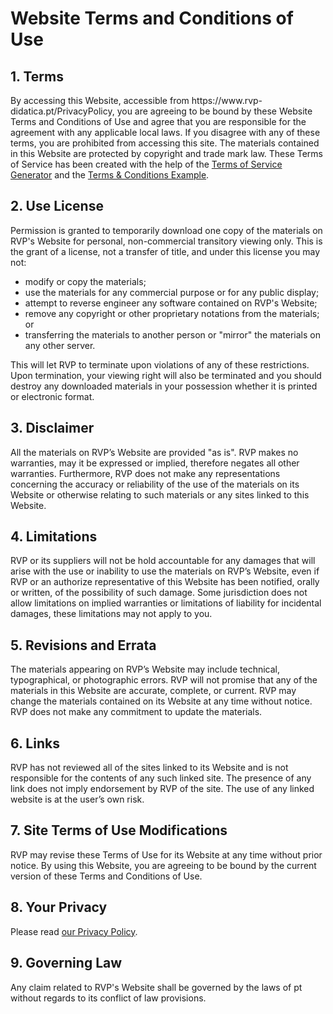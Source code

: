 <h1>Website Terms and Conditions of Use</h1>

<h2>1. Terms</h2>

<p>By accessing this Website, accessible from https://www.rvp-didatica.pt/PrivacyPolicy, you are agreeing to be bound by these Website Terms and Conditions of Use and agree that you are responsible for the agreement with any applicable local laws. If you disagree with any of these terms, you are prohibited from accessing this site. The materials contained in this Website are protected by copyright and trade mark law. These Terms of Service has been created with the help of the <a href="https://www.termsofservicegenerator.net">Terms of Service Generator</a> and the <a href="https://www.termsconditionsexample.com">Terms & Conditions Example</a>.</p>

<h2>2. Use License</h2>

<p>Permission is granted to temporarily download one copy of the materials on RVP's Website for personal, non-commercial transitory viewing only. This is the grant of a license, not a transfer of title, and under this license you may not:</p>

<ul>
    <li>modify or copy the materials;</li>
    <li>use the materials for any commercial purpose or for any public display;</li>
    <li>attempt to reverse engineer any software contained on RVP's Website;</li>
    <li>remove any copyright or other proprietary notations from the materials; or</li>
    <li>transferring the materials to another person or "mirror" the materials on any other server.</li>
</ul>

<p>This will let RVP to terminate upon violations of any of these restrictions. Upon termination, your viewing right will also be terminated and you should destroy any downloaded materials in your possession whether it is printed or electronic format.</p>

<h2>3. Disclaimer</h2>

<p>All the materials on RVP’s Website are provided "as is". RVP makes no warranties, may it be expressed or implied, therefore negates all other warranties. Furthermore, RVP does not make any representations concerning the accuracy or reliability of the use of the materials on its Website or otherwise relating to such materials or any sites linked to this Website.</p>

<h2>4. Limitations</h2>

<p>RVP or its suppliers will not be hold accountable for any damages that will arise with the use or inability to use the materials on RVP’s Website, even if RVP or an authorize representative of this Website has been notified, orally or written, of the possibility of such damage. Some jurisdiction does not allow limitations on implied warranties or limitations of liability for incidental damages, these limitations may not apply to you.</p>

<h2>5. Revisions and Errata</h2>

<p>The materials appearing on RVP’s Website may include technical, typographical, or photographic errors. RVP will not promise that any of the materials in this Website are accurate, complete, or current. RVP may change the materials contained on its Website at any time without notice. RVP does not make any commitment to update the materials.</p>

<h2>6. Links</h2>

<p>RVP has not reviewed all of the sites linked to its Website and is not responsible for the contents of any such linked site. The presence of any link does not imply endorsement by RVP of the site. The use of any linked website is at the user’s own risk.</p>

<h2>7. Site Terms of Use Modifications</h2>

<p>RVP may revise these Terms of Use for its Website at any time without prior notice. By using this Website, you are agreeing to be bound by the current version of these Terms and Conditions of Use.</p>

<h2>8. Your Privacy</h2>

<p>Please read <a href="https://www.privacypolicygenerator.info/">our Privacy Policy</a>.</p>

<h2>9. Governing Law</h2>

<p>Any claim related to RVP's Website shall be governed by the laws of pt without regards to its conflict of law provisions.</p>
